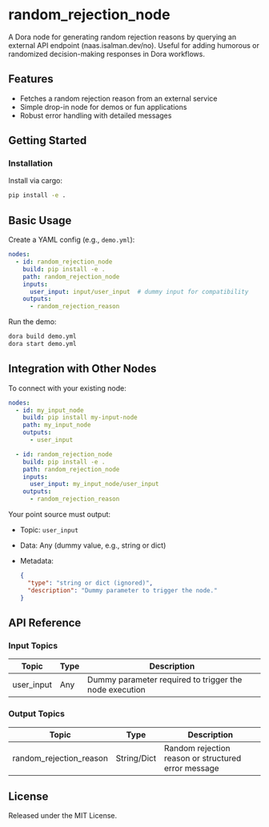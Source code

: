 # random_rejection_node

A Dora node for generating random rejection reasons by querying an external API endpoint (naas.isalman.dev/no). Useful for adding humorous or randomized decision-making responses in Dora workflows.

## Features
- Fetches a random rejection reason from an external service
- Simple drop-in node for demos or fun applications
- Robust error handling with detailed messages

## Getting Started

### Installation
Install via cargo:
```bash
pip install -e .
```

## Basic Usage

Create a YAML config (e.g., `demo.yml`):

```yaml
nodes:
  - id: random_rejection_node
    build: pip install -e .
    path: random_rejection_node
    inputs:
      user_input: input/user_input  # dummy input for compatibility
    outputs:
      - random_rejection_reason
```

Run the demo:

```bash
dora build demo.yml
dora start demo.yml
```


## Integration with Other Nodes

To connect with your existing node:

```yaml
nodes:
  - id: my_input_node
    build: pip install my-input-node
    path: my_input_node
    outputs:
      - user_input

  - id: random_rejection_node
    build: pip install -e .
    path: random_rejection_node
    inputs:
      user_input: my_input_node/user_input
    outputs:
      - random_rejection_reason
```

Your point source must output:

* Topic: `user_input`
* Data: Any (dummy value, e.g., string or dict)
* Metadata:

  ```json
  {
    "type": "string or dict (ignored)",
    "description": "Dummy parameter to trigger the node."
  }
  ```

## API Reference

### Input Topics

| Topic       | Type    | Description                                              |
| ----------- | ------- | -------------------------------------------------------- |
| user_input  | Any     | Dummy parameter required to trigger the node execution   |

### Output Topics

| Topic                  | Type         | Description                                                |
| ---------------------- | ------------ | ---------------------------------------------------------- |
| random_rejection_reason| String/Dict  | Random rejection reason or structured error message         |


## License

Released under the MIT License.
